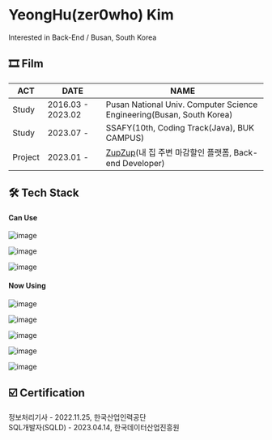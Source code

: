 # YeongHu(zer0who) Kim
Interested in Back-End / Busan, South Korea

## 🎞 Film
|ACT|DATE|NAME|
|---|---|---|
|Study|2016.03 - 2023.02|Pusan National Univ. Computer Science Engineering(Busan, South Korea)|
|Study|2023.07 - |SSAFY(10th, Coding Track(Java), BUK CAMPUS)|
|Project|2023.01 - |[ZupZup](https://zupzup.oopy.io/)(내 집 주변 마감할인 플랫폼, Back-end Developer)|

## 🛠 Tech Stack
#### Can Use

![image](	https://img.shields.io/badge/Python-FFD43B?style=for-the-badge&logo=python&logoColor=blue)

![image](https://img.shields.io/badge/Django-092E20?style=for-the-badge&logo=django&logoColor=green)

![image](https://img.shields.io/badge/OpenStack-EE0000?style=for-the-badge&logo=openstack&logoColor=white)

#### Now Using

![image](https://img.shields.io/badge/JAVA-007396?style=for-the-badge&logo=Java&logoColor=white)

![image](https://img.shields.io/badge/Spring_Boot-6DB33F?style=for-the-badge&logo=springboot&logoColor=green)

![image](https://img.shields.io/badge/Docker-2CA5E0?style=for-the-badge&logo=docker&logoColor=white)

![image](https://img.shields.io/badge/redis-%23DD0031.svg?&style=for-the-badge&logo=redis&logoColor=white)

![image](https://img.shields.io/badge/Amazon_AWS-FF9900?style=for-the-badge&logo=amazonaws&logoColor=white)

## ☑️ Certification
정보처리기사 - 2022.11.25, 한국산업인력공단  
SQL개발자(SQLD) - 2023.04.14, 한국데이터산업진흥원
